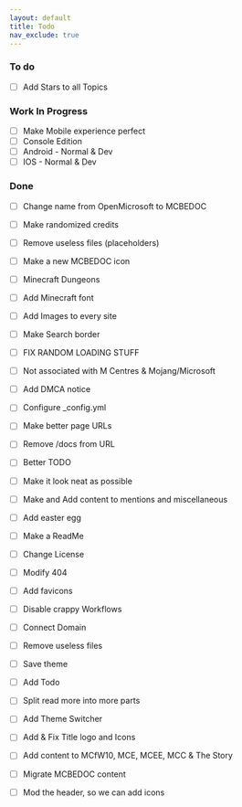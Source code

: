 ```yaml
---
layout: default
title: Todo
nav_exclude: true
---
```


### To do

- [ ] Add Stars to all Topics  

### Work In Progress

- [ ] Make Mobile experience perfect  
- [ ] Console Edition  
- [ ] Android - Normal & Dev  
- [ ] IOS - Normal & Dev  

### Done

- [ ] Change name from OpenMicrosoft to MCBEDOC  
- [ ] Make randomized credits  
- [ ] Remove useless files (placeholders)  
- [ ] Make a new MCBEDOC icon  
- [ ] Minecraft Dungeons  
- [ ] Add Minecraft font  
- [ ] Add Images to every site  
- [ ] Make Search border  
- [ ] FIX RANDOM LOADING STUFF  
- [ ] Not associated with M Centres & Mojang/Microsoft  
- [ ] Add DMCA notice  
- [ ] Configure _config.yml  
- [ ] Make better page URLs  
- [ ] Remove /docs from URL  
- [ ] Better TODO  
- [ ] Make it look neat as possible  
- [ ] Make and Add content to mentions and miscellaneous  
- [ ] Add easter egg  
- [ ] Make a ReadMe  
- [ ] Change License  
- [ ] Modify 404  
- [ ] Add favicons  
- [ ] Disable crappy Workflows  
- [ ] Connect Domain  
- [ ] Remove useless files  
- [ ] Save theme  
- [ ] Add Todo  
- [ ] Split read more into more parts  
- [ ] Add Theme Switcher  
- [ ] Add & Fix Title logo and Icons  
- [ ] Add content to MCfW10, MCE, MCEE, MCC & The Story  
- [ ] Migrate MCBEDOC content  
- [ ] Mod the header, so we can add icons  

